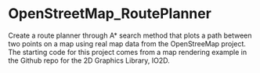 # OpenStreetMap_RoutePlanner
Create a route planner through A* search method that plots a path between two points on a map using real map data from the OpenStreeMap project. The starting code for this project comes from a map rendering example in the Github repo for the 2D Graphics Library, IO2D.
